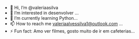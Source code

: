 - 👋 Hi, I’m @valeriaasilva
- 👀 I’m interested in desenvolver ...
- 🌱 I’m currently learning Python...
- 📫 How to reach me valeriaalvessilva1@outlook.com ...
- ⚡ Fun fact: Amo ver filmes, gosto muito de ir em cafeterias...

<!---
valeriaasilva/valeriaasilva is a ✨ special ✨ repository because its `README.md` (this file) appears on your GitHub profile.
You can click the Preview link to take a look at your changes.
--->
